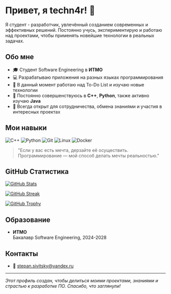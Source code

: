 # Привет, я techn4r! 👋

Я студент - разработчик, увлечённый созданием современных и эффективных решений. Постоянно учусь, экспериментирую и работаю над проектами, чтобы применять новейшие технологии в реальных задачах.

## Обо мне
- 🎓 Студент Software Engineering в **ИТМО**
- 💻 Разрабатываю приложения на разных языках программирования
- 🔭 В данный момент работаю над To-Do List и изучаю новые технологии
- 🌱 Постоянно совершенствуюсь в **C++**, **Python**, также активно изучаю **Java**
- 🤝 Всегда открыт для сотрудничества, обмена знаниями и участия в интересных проектах

## Мои навыки
![C++](https://img.shields.io/badge/C++-00599C?style=for-the-badge&logo=c%2B%2B&logoColor=white)
![Python](https://img.shields.io/badge/Python-3776AB?style=for-the-badge&logo=python&logoColor=white)
![Git](https://img.shields.io/badge/Git-F05032?style=for-the-badge&logo=git&logoColor=white)
![Linux](https://img.shields.io/badge/Linux-FCC624?style=for-the-badge&logo=linux&logoColor=black)
![Docker](https://img.shields.io/badge/Docker-2496ED?style=for-the-badge&logo=docker&logoColor=white)

> "Если у вас есть мечта, дерзайте её осуществить. Программирование — мой способ делать мечты реальностью."  

## GitHub Статистика
<!-- Основная статистика -->
[![GitHub Stats](https://github-readme-stats.vercel.app/api?username=techn4r&show_icons=true&theme=radical)](https://github.com/techn4r)

<!-- Статистика непрерывного streak -->
[![GitHub Streak](https://github-readme-streak-stats.herokuapp.com/?user=techn4r&theme=radical)](https://github.com/techn4r)

<!-- Трофеи GitHub -->
[![GitHub Trophy](https://github-profile-trophy.vercel.app/?username=techn4r&theme=onedark)](https://github.com/techn4r)

## Образование
- **ИТМО**  
  Бакалавр Software Engineering, 2024-2028

## Контакты
- 📧 [stepan.sivitsky@yandex.ru](mailto:stepan.sivitsky@yandex.ru)

---

*Этот профиль создан, чтобы делиться моими проектами, знаниями и страстью к разработке ПО. Спасибо, что заглянули!*
